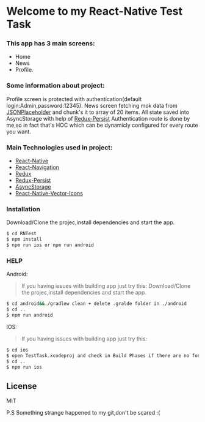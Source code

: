 # Welcome to my React-Native Test Task

### This app has 3 main screens:
* Home
* News
* Profile.

### Some information about project:
Profile screen is protected with authentication(default login:Admin,password:12345).
News screen fetching mok data from [JSONPlaceholder](https://jsonplaceholder.typicode.com) and chunk's it to array of 20 items.
All state saved into AsyncStorage with help of [Redux-Persist](https://github.com/rt2zz/redux-persist#readme)
Authentication route is done by me,so in fact that's HOC which can be dynamicly configured for every route you want.

### Main Technologies used in project:
* [React-Native](https://github.com/facebook/react-native)
* [React-Navigation](https://github.com/react-navigation/react-navigation)
* [Redux](https://github.com/reduxjs/redux)
* [Redux-Persist](https://github.com/rt2zz/redux-persist)
* [AsyncStorage](https://github.com/react-native-async-storage/async-storage)
* [React-Native-Vector-Icons](https://github.com/oblador/react-native-vector-icons)

### Installation
Download/Clone the projec,install dependencies and start the app.
```sh
$ cd RNTest
$ npm install
$ npm run ios or npm run android
```

### HELP
 Android:
 > If you having issues with building app just try this:
 Download/Clone the projec,install dependencies and start the app.
```sh
$ cd android&&./gradlew clean + delete .gralde folder in ./android
$ cd ..
$ npm run android 
```
 IOS:
 > If you having issues with building app just try this:
  ```sh
$ cd ios
$ open TestTask.xcodeproj and check in Build Phases if there are no fonts files in Copy Bundle Resources dropdown
$ cd ..
$ npm run ios
```



License
----

MIT

P.S Something strange happened to my git,don't be scared :(
